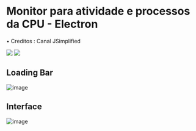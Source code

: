 # Monitor para atividade e processos da CPU - Electron

<div>
  <p> • Creditos : Canal JSimplified </p>
  <a href="https://www.youtube.com/channel/UCK94nZHoLfxXISrVflJqK5Q" target="_blank"><img src="https://img.shields.io/badge/YouTube-FF0000?style=for-the-badge&logo=youtube&logoColor=white" target="_blank"></a> 
  <a href="https://github.com/tylerlaceby/" target="_blank"><img src="https://img.shields.io/badge/GitHub-100000?style=for-the-badge&logo=github&logoColor=white" target="_blank"></a>
</div>

## Loading Bar 
  
![image](https://user-images.githubusercontent.com/66530386/166632759-3cbc3bf3-36f0-459e-b813-470d04fc3c01.png)

## Interface 

![image](https://user-images.githubusercontent.com/66530386/166640746-e0b74a2d-878a-4993-b885-091ef03650b7.png)

